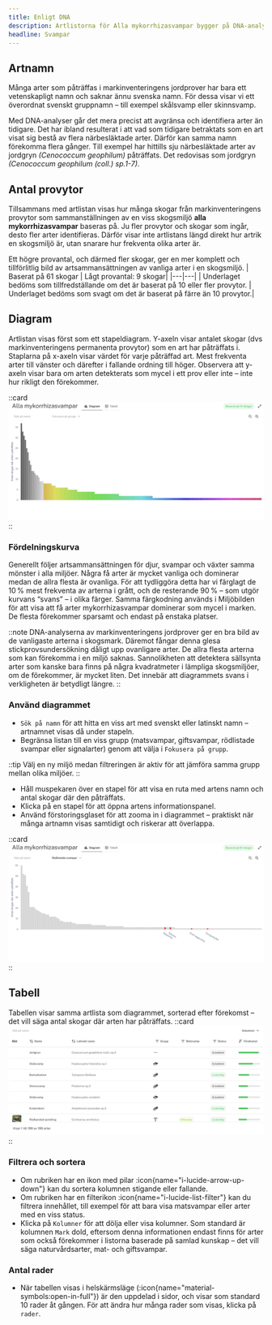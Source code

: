```yaml
---
title: Enligt DNA
description: Artlistorna för Alla mykorrhizasvampar bygger på DNA-analyser av markinventeringens jordprover från över 2500 svenska skogar.
headline: Svampar
---
```


<!-- | ![DNA](/images/dokumentation/EnligtDNA.png) |
|---|
| Delen **Alla mykorrhizasvampar** är baserad på DNA analys av jordprover från markiniventeringens provytor. Läs mer i [bakgrund och syfte](/info/#dna-baserad-unders%C3%B6kning-av-marksvamp).| -->

## Artnamn

Många arter som påträffas i markinventeringens jordprover har bara ett vetenskapligt namn och saknar ännu svenska namn. För dessa visar vi ett överordnat svenskt gruppnamn – till exempel skålsvamp eller skinnsvamp.

Med DNA-analyser går det mera precist att avgränsa och identifiera arter än tidigare. Det har ibland resulterat i att vad som tidigare betraktats som en art visat sig bestå av flera närbesläktade arter. Därför kan samma namn förekomma flera gånger. Till exempel har hittills sju närbesläktade arter av jordgryn _(Cenococcum geophilum)_ påträffats. Det redovisas som jordgryn _(Cenococcum geophilum (coll.) sp.1-7)_.

## Antal provytor

Tillsammans med artlistan visas hur många skogar från markinventeringens provytor som sammanställningen av en viss skogsmiljö **alla mykorrhizasvampar** baseras på. Ju fler provytor och skogar som ingår, desto fler arter identifieras. Därför visar inte artlistans längd direkt hur artrik en skogsmiljö är, utan snarare hur frekventa olika arter är.

Ett högre provantal, och därmed fler skogar, ger en mer komplett och tillförlitlig bild av artsammansättningen av vanliga arter i en skogsmiljö.
| <Badge color="primary" class="rounded-lg" size="lg">Baserat på 61 skogar</Badge> | <Badge color="warning" icon="i-cuida-warning-outline" class="rounded-lg" size="lg">Lågt provantal: 9 skogar</Badge>|
|---|---|
| Underlaget bedöms som tillfredställande om det är baserat på 10 eller fler provytor. | Underlaget bedöms som svagt om det är baserat på färre än 10 provytor.|

## Diagram

Artlistan visas först som ett stapeldiagram. Y-axeln visar antalet skogar (dvs markinventeringens permanenta provytor) som en art har påträffats i. Staplarna på x-axeln visar värdet för varje påträffad art. Mest frekventa arter till vänster och därefter i fallande ordning till höger. Observera att y-axeln visar bara om arten detekterats som mycel i ett prov eller inte – inte hur rikligt den förekommer.

::card
![Alla mykorrhizasvampar](/images/dokumentation/AllaMyko.png)
::

### Fördelningskurva

Generellt följer artsammansättningen för djur, svampar och växter samma mönster i alla miljöer. Några få arter är mycket vanliga och dominerar medan de allra flesta är ovanliga. För att tydliggöra detta har vi färglagt de 10 % mest frekventa av arterna i grått, och de resterande 90 % – som utgör kurvans “svans” – i olika färger. Samma färgkodning används i Miljöbilden för att visa att få arter mykorrhizasvampar dominerar som mycel i marken. De flesta förekommer sparsamt och endast på enstaka platser.

::note
DNA-analyserna av markinventeringens jordprover ger en bra bild av de vanligaste arterna i skogsmark. Däremot fångar denna glesa stickprovsundersökning dåligt upp ovanligare arter. De allra flesta arterna som kan förekomma i en miljö saknas. Sannolikheten att detektera sällsynta arter som kanske bara finns på några kvadratmeter i lämpliga skogsmiljöer, om de förekommer, är mycket liten. Det innebär att diagrammets svans i verkligheten är betydligt längre.
::

### Använd diagrammet

- `Sök på namn` för att hitta en viss art med svenskt eller latinskt namn – artnamnet visas då under stapeln.
- Begränsa listan till en viss grupp (matsvampar, giftsvampar, rödlistade svampar eller signalarter) genom att välja i `Fokusera på grupp`.

::tip
Välj en ny miljö medan filtreringen är aktiv för att jämföra samma grupp mellan olika miljöer.
::

- Håll muspekaren över en stapel för att visa en ruta med artens namn och antal skogar där den påträffats.
- Klicka på en stapel för att öppna artens informationspanel.
- Använd förstoringsglaset för att zooma in i diagrammet – praktiskt när många artnamn visas samtidigt och riskerar att överlappa.

::card
![Alla mykorrhizasvampar filter](/images/dokumentation/AllaMykoRed.png)
::

## Tabell

Tabellen visar samma artlista som diagrammet, sorterad efter förekomst – det vill säga antal skogar där arten har påträffats.
::card
![Tabell](/images/dokumentation/tabell.png)
::

### Filtrera och sortera

- Om rubriken har en ikon med pilar :icon{name="i-lucide-arrow-up-down"} kan du sortera kolumnen stigande eller fallande.
- Om rubriken har en filterikon :icon{name="i-lucide-list-filter"} kan du filtrera innehållet, till exempel för att bara visa matsvampar eller arter med en viss status.
- Klicka på `Kolumner` för att dölja eller visa kolumner. Som standard är kolumnen `Mark` dold, eftersom denna informationen endast finns för arter som också förekommer i listorna baserade på samlad kunskap – det vill säga naturvårdsarter, mat- och giftsvampar.

### Antal rader

- När tabellen visas i helskärmsläge (:icon{name="material-symbols:open-in-full"}) är den uppdelad i sidor, och visar som standard 10 rader åt gången. För att ändra hur många rader som visas, klicka på `rader`.
